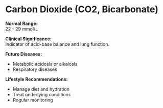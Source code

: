 # Carbon Dioxide (CO2, Bicarbonate)

**Normal Range:**  
22 - 29 mmol/L

**Clinical Significance:**  
Indicator of acid-base balance and lung function.

**Future Diseases:**  
- Metabolic acidosis or alkalosis  
- Respiratory diseases

**Lifestyle Recommendations:**  
- Manage diet and hydration  
- Treat underlying conditions  
- Regular monitoring

